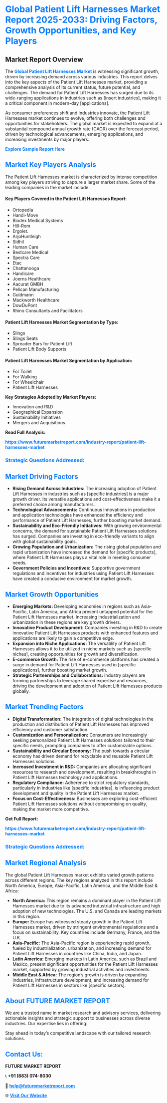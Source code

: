 <h1 style="color: #007BFF;">Global Patient Lift Harnesses Market Report 2025-2033: Driving Factors, Growth Opportunities, and Key Players</h1>

<section id="overview">
<h2>Market Report Overview</h2>
<p>The <a href="https://www.futuremarketreport.com/industry-report/patient-lift-harnesses-market" style="color: #007BFF; text-decoration: none;"><strong>Global Patient Lift Harnesses Market</strong></a> is witnessing significant growth, driven by increasing demand across various industries. This report delves into the key aspects of the Patient Lift Harnesses market, providing a comprehensive analysis of its current status, future potential, and challenges. The demand for Patient Lift Harnesses has surged due to its wide-ranging applications in industries such as [insert industries], making it a critical component in modern-day [applications].</p>
<p>As consumer preferences shift and industries innovate, the Patient Lift Harnesses market continues to evolve, offering both challenges and opportunities for stakeholders. The global market is expected to expand at a substantial compound annual growth rate (CAGR) over the forecast period, driven by technological advancements, emerging applications, and increasing investments by major players.</p>
</section>

<section id="overview">
<p><a href="https://www.futuremarketreport.com/request-sample/reportId=125176" style="color: #007BFF; text-decoration: none;"><strong>Explore Sample Report Here</strong></a></p>
</section>

<section id="key-players">
<h2 style="color: #007BFF;">Market Key Players Analysis</h2>
<p>The Patient Lift Harnesses market is characterized by intense competition among key players striving to capture a larger market share. Some of the leading companies in the market include:</p>
<h4>Key Players Covered in the Patient Lift Harnesses Report:</h4>
<ul><li>Ortopedia</li><li>Handi-Move</li><li>Biodex Medical Systems</li><li>Hill-Rom</li><li>Ergolet.</li><li>ArjoHuntleigh</li><li>Sidhil</li><li>Human Care</li><li>Bestcare Medical</li><li>Spectra Care</li><li>Etac</li><li>Chattanooga</li><li>Handicare</li><li>Joerns Healthcare</li><li>Aacurat GMBH</li><li>Pelican Manufacturing</li><li>Guldmann</li><li>Mackworth Healthcare</li><li>DowDuPont</li><li>Rhino Consultants and Facilitators</li></ul>
<h4>Patient Lift Harnesses Market Segmentation by Type:</h4>
<ul><li>Slings</li><li>Slings Seats</li><li>Spreader Bars for Patient Lift</li><li>Patient Lift Body Supports</li></ul>

<h4>Patient Lift Harnesses Market Segmentation by Application:</h4>
<ul><li>For Toilet</li><li>For Walking</li><li>For Wheelchair</li><li>Patient Lift Harnesses</li></ul>
<p><strong>Key Strategies Adopted by Market Players:</strong></p>
<ul>
<li>Innovation and R&D</li>
<li>Geographical Expansion</li>
<li>Sustainability Initiatives</li>
<li>Mergers and Acquisitions</li>
</ul>
</section>

<section>
<p><strong>Read Full Analysis: </strong></p><a href="https://www.futuremarketreport.com/industry-report/patient-lift-harnesses-market" style="color: #007BFF; text-decoration: none;"><strong>https://www.futuremarketreport.com/industry-report/patient-lift-harnesses-market</strong></a>
<h3 style="color: #007BFF;">Strategic Questions Addressed:</h3>
</section>

<section id="driving-factors">
<h2 style="color: #007BFF;">Market Driving Factors</h2>
<ul>
<li><strong>Rising Demand Across Industries:</strong> The increasing adoption of Patient Lift Harnesses in industries such as [specific industries] is a major growth driver. Its versatile applications and cost-effectiveness make it a preferred choice among manufacturers.</li>
<li><strong>Technological Advancements:</strong> Continuous innovations in production and application technologies have enhanced the efficiency and performance of Patient Lift Harnesses, further boosting market demand.</li>
<li><strong>Sustainability and Eco-Friendly Initiatives:</strong> With growing environmental concerns, the demand for sustainable Patient Lift Harnesses solutions has surged. Companies are investing in eco-friendly variants to align with global sustainability goals.</li>
<li><strong>Growing Population and Urbanization:</strong> The rising global population and rapid urbanization have increased the demand for [specific products], where Patient Lift Harnesses plays a vital role in meeting consumer needs.</li>
<li><strong>Government Policies and Incentives:</strong> Supportive government regulations and incentives for industries using Patient Lift Harnesses have created a conducive environment for market growth.</li>
</ul>
</section>

<section id="growth-opportunities">
<h2 style="color: #007BFF;">Market Growth Opportunities</h2>
<ul>
<li><strong>Emerging Markets:</strong> Developing economies in regions such as Asia-Pacific, Latin America, and Africa present untapped potential for the Patient Lift Harnesses market. Increasing industrialization and urbanization in these regions are key growth drivers.</li>
<li><strong>Innovative Product Development:</strong> Companies investing in R&D to create innovative Patient Lift Harnesses products with enhanced features and applications are likely to gain a competitive edge.</li>
<li><strong>Expansion into Niche Applications:</strong> The versatility of Patient Lift Harnesses allows it to be utilized in niche markets such as [specific niches], creating opportunities for growth and diversification.</li>
<li><strong>E-commerce Growth:</strong> The rise of e-commerce platforms has created a surge in demand for Patient Lift Harnesses used in [specific applications], further boosting market growth.</li>
<li><strong>Strategic Partnerships and Collaborations:</strong> Industry players are forming partnerships to leverage shared expertise and resources, driving the development and adoption of Patient Lift Harnesses products globally.</li>
</ul>
</section>

<section id="trending-factors">
<h2 style="color: #007BFF;">Market Trending Factors</h2>
<ul>
<li><strong>Digital Transformation:</strong> The integration of digital technologies in the production and distribution of Patient Lift Harnesses has improved efficiency and customer satisfaction.</li>
<li><strong>Customization and Personalization:</strong> Consumers are increasingly seeking personalized Patient Lift Harnesses solutions tailored to their specific needs, prompting companies to offer customizable options.</li>
<li><strong>Sustainability and Circular Economy:</strong> The push towards a circular economy has driven demand for recyclable and reusable Patient Lift Harnesses solutions.</li>
<li><strong>Increased Investment in R&D:</strong> Companies are allocating significant resources to research and development, resulting in breakthroughs in Patient Lift Harnesses technology and applications.</li>
<li><strong>Regulatory Compliance:</strong> Adherence to strict regulatory standards, particularly in industries like [specific industries], is influencing product development and quality in the Patient Lift Harnesses market.</li>
<li><strong>Focus on Cost-Effectiveness:</strong> Businesses are exploring cost-efficient Patient Lift Harnesses solutions without compromising on quality, making the market more competitive.</li>
</ul>
</section>

<section>
<p><strong>Get Full Report: </strong></p><a href="https://www.futuremarketreport.com/industry-report/patient-lift-harnesses-market" style="color: #007BFF; text-decoration: none;"><strong>https://www.futuremarketreport.com/industry-report/patient-lift-harnesses-market</strong></a>
<h3 style="color: #007BFF;">Strategic Questions Addressed:</h3>
</section>


<section id="regional-analysis">
<h2 style="color: #007BFF;">Market Regional Analysis</h2>
<p>The global Patient Lift Harnesses market exhibits varied growth patterns across different regions. The key regions analyzed in this report include North America, Europe, Asia-Pacific, Latin America, and the Middle East & Africa:</p>
<ul>
<li><strong>North America:</strong> This region remains a dominant player in the Patient Lift Harnesses market due to its advanced industrial infrastructure and high adoption of new technologies. The U.S. and Canada are leading markets in this region.</li>
<li><strong>Europe:</strong> Europe has witnessed steady growth in the Patient Lift Harnesses market, driven by stringent environmental regulations and a focus on sustainability. Key countries include Germany, France, and the U.K.</li>
<li><strong>Asia-Pacific:</strong> The Asia-Pacific region is experiencing rapid growth, fueled by industrialization, urbanization, and increasing demand for Patient Lift Harnesses in countries like China, India, and Japan.</li>
<li><strong>Latin America:</strong> Emerging markets in Latin America, such as Brazil and Mexico, present significant opportunities for the Patient Lift Harnesses market, supported by growing industrial activities and investments.</li>
<li><strong>Middle East & Africa:</strong> The region’s growth is driven by expanding industries, infrastructure development, and increasing demand for Patient Lift Harnesses in sectors like [specific sectors].</li>
</ul>
</section>

<footer>
<h2 style="color: #007BFF;">About FUTURE MARKET REPORT</h2>
<p>We are a trusted name in market research and advisory services, delivering actionable insights and strategic support to businesses across diverse industries. Our expertise lies in offering:</p>

<p>Stay ahead in today’s competitive landscape with our tailored research solutions.</p>

<h2 style="color: #007BFF;">Contact Us:</h2>
<p><strong>FUTURE MARKET REPORT</strong></p>
<p>📞 <strong>+91 (883) 074-8030</strong></p>
<p>📧 <strong><a href="mailto:help@futuremarketreport.com" style="color: #007BFF;">help@futuremarketreport.com</a></strong></p>
<p>🌐 <strong><a href="https://www.futuremarketreport.com/" style="color: #007BFF;">Visit Our Website</a></strong></p>
</footer>